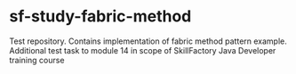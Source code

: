 # sf-study-fabric-method
Test repository. Contains implementation of fabric method pattern example. Additional test task to module 14 in scope of SkillFactory Java Developer training course
